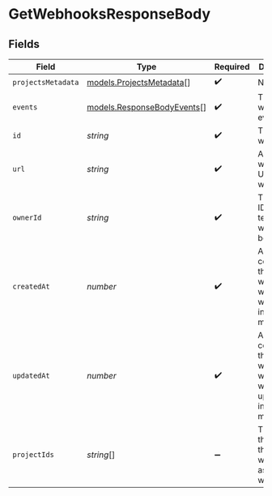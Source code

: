 # GetWebhooksResponseBody


## Fields

| Field                                                                        | Type                                                                         | Required                                                                     | Description                                                                  | Example                                                                      |
| ---------------------------------------------------------------------------- | ---------------------------------------------------------------------------- | ---------------------------------------------------------------------------- | ---------------------------------------------------------------------------- | ---------------------------------------------------------------------------- |
| `projectsMetadata`                                                           | [models.ProjectsMetadata](../models/projectsmetadata.md)[]                   | :heavy_check_mark:                                                           | N/A                                                                          |                                                                              |
| `events`                                                                     | [models.ResponseBodyEvents](../models/responsebodyevents.md)[]               | :heavy_check_mark:                                                           | The webhooks events                                                          | deployment.created                                                           |
| `id`                                                                         | *string*                                                                     | :heavy_check_mark:                                                           | The webhook id                                                               | account_hook_GflD6EYyo7F4ViYS                                                |
| `url`                                                                        | *string*                                                                     | :heavy_check_mark:                                                           | A string with the URL of the webhook                                         | https://my-webhook.com                                                       |
| `ownerId`                                                                    | *string*                                                                     | :heavy_check_mark:                                                           | The unique ID of the team the webhook belongs to                             | ZspSRT4ljIEEmMHgoDwKWDei                                                     |
| `createdAt`                                                                  | *number*                                                                     | :heavy_check_mark:                                                           | A number containing the date when the webhook was created in in milliseconds | 1567024758130                                                                |
| `updatedAt`                                                                  | *number*                                                                     | :heavy_check_mark:                                                           | A number containing the date when the webhook was updated in in milliseconds | 1567024758130                                                                |
| `projectIds`                                                                 | *string*[]                                                                   | :heavy_minus_sign:                                                           | The ID of the projects the webhook is associated with                        | [<br/>"prj_12HKQaOmR5t5Uy6vdcQsNIiZgHGB"<br/>]                               |